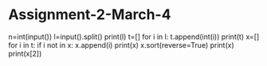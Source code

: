 # Assignment-2-March-4
n=int(input())
l=input().split()
print(l)
t=[]
for i in l:
    t.append(int(i))
print(t)
x=[]
for i in t:
    if i not in x:
        x.append(i)
print(x)
x.sort(reverse=True)
print(x)
print(x[2])
